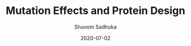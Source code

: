---
layout: post
title: "Mutation Effects and Protein Design"
author: "Shuvom Sadhuka"
presenter: "Shuvom Sadhuka"
date:  2020-07-02
categories: [ML, deep learning, computational biology]
papers:
- name: "Accelerating Protein Design Using Autoregressive Generative Models"
  link: "https://www.biorxiv.org/content/10.1101/757252v1.full.pdf"
- name: "Mutation effects predicted from sequence co-variation"
  link: "https://www.nature.com/articles/nbt.3769"
---